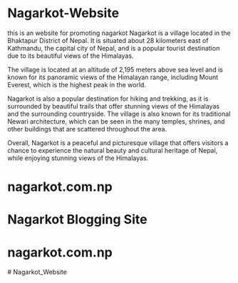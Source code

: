 # Nagarkot-Website
this  is an website for promoting nagarkot
Nagarkot is a village located in the Bhaktapur District of Nepal. It is situated about 28 kilometers east of Kathmandu, the capital city of Nepal, and is a popular tourist destination due to its beautiful views of the Himalayas.

The village is located at an altitude of 2,195 meters above sea level and is known for its panoramic views of the Himalayan range, including Mount Everest, which is the highest peak in the world.

Nagarkot is also a popular destination for hiking and trekking, as it is surrounded by beautiful trails that offer stunning views of the Himalayas and the surrounding countryside. The village is also known for its traditional Newari architecture, which can be seen in the many temples, shrines, and other buildings that are scattered throughout the area.

Overall, Nagarkot is a peaceful and picturesque village that offers visitors a chance to experience the natural beauty and cultural heritage of Nepal, while enjoying stunning views of the Himalayas.
# nagarkot.com.np
# Nagarkot Blogging Site
# nagarkot.com.np
#   N a g a r k o t _ W e b s i t e  
 